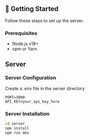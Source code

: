 ## 🚀 Getting Started
Follow these steps to set up the server.

### Prerequisites
- Node.js v18+
- npm or Yarn

## Server
### Server Configuration
Create a .env file in the server directory
```env
PORT=3000
API_KEY=your_api_key_here

```
### Server Installation
```bash
cd server
npm install
npm run dev
```